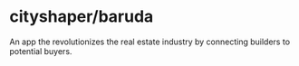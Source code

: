 # cityshaper/baruda

An app the revolutionizes the real estate industry by connecting builders to potential buyers.

